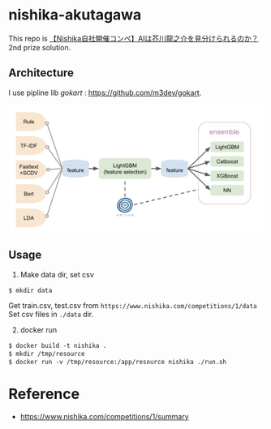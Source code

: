 # nishika-akutagawa

This repo is [【Nishika自社開催コンペ】AIは芥川龍之介を見分けられるのか？](https://www.nishika.com/competitions/1/summary) 2nd prize solution.

## Architecture

I use pipline lib *gokart* : https://github.com/m3dev/gokart.  

![flow](https://github.com/vaaaaanquish/nishika_akutagawa_2nd_prize/blob/master/img/ponchie.png?raw=true "flow")


## Usage

1. Make data dir, set csv
```
$ mkdir data
```
Get train.csv, test.csv from `https://www.nishika.com/competitions/1/data`  
Set csv files in `./data` dir.  

2. docker run
```
$ docker build -t nishika .
$ mkdir /tmp/resource
$ docker run -v /tmp/resource:/app/resource nishika ./run.sh
```

# Reference

- https://www.nishika.com/competitions/1/summary
